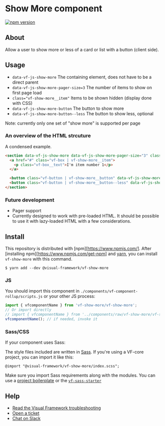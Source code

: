# Show More component

[![npm version](https://badge.fury.io/js/%40visual-framework%2Fvf-show-more.svg)](https://badge.fury.io/js/%40visual-framework%2Fvf-show-more)

## About

Allow a user to show more or less of a card or list with a button (client side).

## Usage

- `data-vf-js-show-more` The containing element, does not have to be a direct parent
- `data-vf-js-show-more-pager-size=3` The number of items to show on first page load
- `class="vf-show-more__item"` Items to be shown hidden (display done with CSS)
- `data-vf-js-show-more-button` The button to show more
- `data-vf-js-show-more-button--less` The button to show less, optional

Note: currently only one set of "show more" is supported per page

### An overview of the HTML strcuture

A condensed example.

```html
<section data-vf-js-show-more data-vf-js-show-more-pager-size="3" class="vf-show-more">
  <a href="#" class="vf-box | vf-show-more__item">
    <p class="vf-box__text">I'm item number 1</p>
  </a>

  <button class="vf-button | vf-show-more__button" data-vf-js-show-more-button>Show more</button>
  <button class="vf-button | vf-show-more__button--less" data-vf-js-show-more-button--less>Show less</button>
</section>
```

### Future development

- Pager support
- Currently designed to work with pre-loaded HTML. It should be possible to use it with lazy-loaded HTML with a few considerations.

## Install

This repository is distributed with [npm][https://www.npmjs.com/]. After [installing npm][https://www.npmjs.com/get-npm] and [yarn](https://classic.yarnpkg.com/en/docs/install), you can install `vf-show-more` with this command.

```
$ yarn add --dev @visual-framework/vf-show-more
```

### JS

You should import this component in `./components/vf-component-rollup/scripts.js` or your other JS process:

```js
import { vfcomponentName } from 'vf-show-more/vf-show-more';
// Or import directly
// import { vfcomponentName } from '../components/raw/vf-show-more/vf-show-more.js';
vfcomponentName(); // if needed, invoke it
```

### Sass/CSS

If your component uses Sass:

The style files included are written in [Sass](https://sass-lang.com/). If you're using a VF-core project, you can import it like this:

```
@import "@visual-framework/vf-show-more/index.scss";
```

Make sure you import Sass requirements along with the modules. You can use a [project boilerplate](https://stable.visual-framework.dev/building/) or the [`vf-sass-starter`](https://stable.visual-framework.dev/components/vf-sass-starter/)

## Help

- [Read the Visual Framework troubleshooting](https://stable.visual-framework.dev/troubleshooting/)
- [Open a ticket](https://github.com/visual-framework/vf-core/issues)
- [Chat on Slack](https://join.slack.com/t/visual-framework/shared_invite/enQtNDAxNzY0NDg4NTY0LWFhMjEwNGY3ZTk3NWYxNWVjOWQ1ZWE4YjViZmY1YjBkMDQxMTNlNjQ0N2ZiMTQ1ZTZiMGM4NjU5Y2E0MjM3ZGQ)
